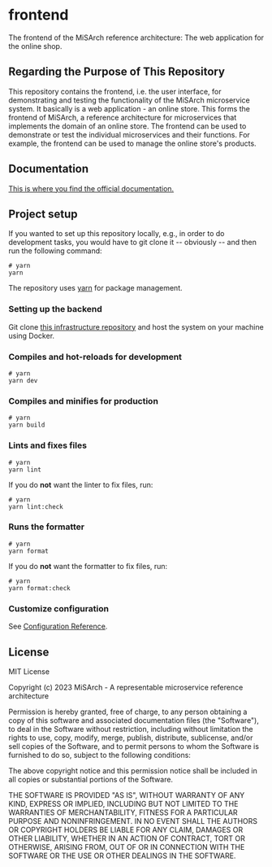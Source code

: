 # frontend
The frontend of the MiSArch reference architecture: The web application for the online shop.

## Regarding the Purpose of This Repository
This repository contains the frontend, i.e. the user interface, for demonstrating and testing the functionality of the MiSArch microservice system. It basically is a web application - an online store. This forms the frontend of MiSArch, a reference architecture for microservices that implements the domain of an online store. The frontend can be used to demonstrate or test the individual microservices and their functions. For example, the frontend can be used to manage the online store's products.

## Documentation
[This is where you find the official documentation.](https://misarch.github.io/docs/docs/dev-manuals/services/frontend)

## Project setup
If you wanted to set up this repository locally, e.g., in order to do development tasks, you would have to git clone it -- obviously -- and then run the following command:

```
# yarn
yarn
```

The repository uses [yarn](https://yarnpkg.com) for package management.

### Setting up the backend
Git clone [this infrastructure repository](https://github.com/MiSArch/infrastructure-docker) and host the system on your machine using Docker.

### Compiles and hot-reloads for development

```
# yarn
yarn dev
```

### Compiles and minifies for production

```
# yarn
yarn build
```

### Lints and fixes files

```
# yarn
yarn lint
```

If you do **not** want the linter to fix files, run:

```
# yarn
yarn lint:check
```

### Runs the formatter

```
# yarn
yarn format
```

If you do **not** want the formatter to fix files, run:

```
# yarn
yarn format:check
```

### Customize configuration

See [Configuration Reference](https://vitejs.dev/config/).

## License
MIT License

Copyright (c) 2023 MiSArch - A representable microservice reference architecture

Permission is hereby granted, free of charge, to any person obtaining a copy
of this software and associated documentation files (the "Software"), to deal
in the Software without restriction, including without limitation the rights
to use, copy, modify, merge, publish, distribute, sublicense, and/or sell
copies of the Software, and to permit persons to whom the Software is
furnished to do so, subject to the following conditions:

The above copyright notice and this permission notice shall be included in all
copies or substantial portions of the Software.

THE SOFTWARE IS PROVIDED "AS IS", WITHOUT WARRANTY OF ANY KIND, EXPRESS OR
IMPLIED, INCLUDING BUT NOT LIMITED TO THE WARRANTIES OF MERCHANTABILITY,
FITNESS FOR A PARTICULAR PURPOSE AND NONINFRINGEMENT. IN NO EVENT SHALL THE
AUTHORS OR COPYRIGHT HOLDERS BE LIABLE FOR ANY CLAIM, DAMAGES OR OTHER
LIABILITY, WHETHER IN AN ACTION OF CONTRACT, TORT OR OTHERWISE, ARISING FROM,
OUT OF OR IN CONNECTION WITH THE SOFTWARE OR THE USE OR OTHER DEALINGS IN THE
SOFTWARE.